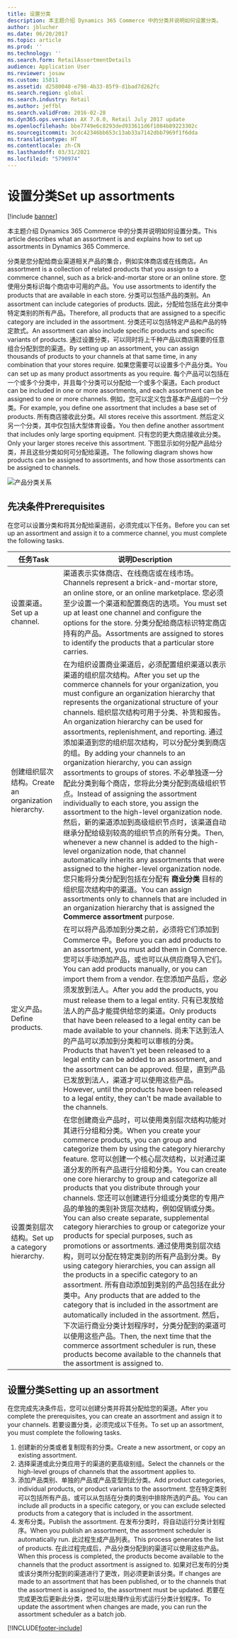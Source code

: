 ```yaml
---
title: 设置分类
description: 本主题介绍 Dynamics 365 Commerce 中的分类并说明如何设置分类。
author: jblucher
ms.date: 06/20/2017
ms.topic: article
ms.prod: ''
ms.technology: ''
ms.search.form: RetailAssortmentDetails
audience: Application User
ms.reviewer: josaw
ms.custom: 15811
ms.assetid: d2580048-e798-4b33-85f9-d1bad7d262fc
ms.search.region: global
ms.search.industry: Retail
ms.author: jeffbl
ms.search.validFrom: 2016-02-28
ms.dyn365.ops.version: AX 7.0.0, Retail July 2017 update
ms.openlocfilehash: bbe7749e6c8293ded933611d6f1084b89223302c
ms.sourcegitcommit: 3cdc42346bb653c13ab33a7142dbb7969f1f6dda
ms.translationtype: HT
ms.contentlocale: zh-CN
ms.lasthandoff: 03/31/2021
ms.locfileid: "5790974"
---
```

# <a name="set-up-assortments"></a><span data-ttu-id="9a22b-103">设置分类</span><span class="sxs-lookup"><span data-stu-id="9a22b-103">Set up assortments</span></span>

[!include [banner](includes/banner.md)]

<span data-ttu-id="9a22b-104">本主题介绍 Dynamics 365 Commerce 中的分类并说明如何设置分类。</span><span class="sxs-lookup"><span data-stu-id="9a22b-104">This article describes what an assortment is and explains how to set up assortments in Dynamics 365 Commerce.</span></span>

<span data-ttu-id="9a22b-105">分类是您分配给商业渠道相关产品的集合，例如实体商店或在线商店。</span><span class="sxs-lookup"><span data-stu-id="9a22b-105">An assortment is a collection of related products that you assign to a commerce channel, such as a brick-and-mortar store or an online store.</span></span> <span data-ttu-id="9a22b-106">您使用分类标识每个商店中可用的产品。</span><span class="sxs-lookup"><span data-stu-id="9a22b-106">You use assortments to identify the products that are available in each store.</span></span> <span data-ttu-id="9a22b-107">分类可以包括产品的类别。</span><span class="sxs-lookup"><span data-stu-id="9a22b-107">An assortment can include categories of products.</span></span> <span data-ttu-id="9a22b-108">因此，分配给包括在此分类中特定类别的所有产品。</span><span class="sxs-lookup"><span data-stu-id="9a22b-108">Therefore, all products that are assigned to a specific category are included in the assortment.</span></span> <span data-ttu-id="9a22b-109">分类还可以包括特定产品和产品的特定款式。</span><span class="sxs-lookup"><span data-stu-id="9a22b-109">An assortment can also include specific products and specific variants of products.</span></span> <span data-ttu-id="9a22b-110">通过设置分类，可以同时将上千种产品以商店需要的任意组合分配到您的渠道。</span><span class="sxs-lookup"><span data-stu-id="9a22b-110">By setting up an assortment, you can assign thousands of products to your channels at that same time, in any combination that your stores require.</span></span> <span data-ttu-id="9a22b-111">如果您需要可以设置多个产品分类。</span><span class="sxs-lookup"><span data-stu-id="9a22b-111">You can set up as many product assortments as you require.</span></span> <span data-ttu-id="9a22b-112">每个产品可以包括在一个或多个分类中，并且每个分类可以分配给一个或多个渠道。</span><span class="sxs-lookup"><span data-stu-id="9a22b-112">Each product can be included in one or more assortments, and each assortment can be assigned to one or more channels.</span></span> <span data-ttu-id="9a22b-113">例如，您可以定义包含基本产品组的一个分类。</span><span class="sxs-lookup"><span data-stu-id="9a22b-113">For example, you define one assortment that includes a base set of products.</span></span> <span data-ttu-id="9a22b-114">所有商店接收此分类。</span><span class="sxs-lookup"><span data-stu-id="9a22b-114">All stores receive this assortment.</span></span> <span data-ttu-id="9a22b-115">然后定义另一个分类，其中仅包括大型体育设备。</span><span class="sxs-lookup"><span data-stu-id="9a22b-115">You then define another assortment that includes only large sporting equipment.</span></span> <span data-ttu-id="9a22b-116">只有您的更大商店接收此分类。</span><span class="sxs-lookup"><span data-stu-id="9a22b-116">Only your larger stores receive this assortment.</span></span> <span data-ttu-id="9a22b-117">下图显示如何分配产品给分类，并且这些分类如何可分配给渠道。</span><span class="sxs-lookup"><span data-stu-id="9a22b-117">The following diagram shows how products can be assigned to assortments, and how those assortments can be assigned to channels.</span></span>

![产品分类关系](./media/assortments_relationship.gif)

## <a name="prerequisites"></a><span data-ttu-id="9a22b-119">先决条件</span><span class="sxs-lookup"><span data-stu-id="9a22b-119">Prerequisites</span></span>

<span data-ttu-id="9a22b-120">在您可以设置分类和将其分配给渠道前，必须完成以下任务。</span><span class="sxs-lookup"><span data-stu-id="9a22b-120">Before you can set up an assortment and assign it to a commerce channel, you must complete the following tasks.</span></span>

| <span data-ttu-id="9a22b-121">任务</span><span class="sxs-lookup"><span data-stu-id="9a22b-121">Task</span></span>                              | <span data-ttu-id="9a22b-122">说明</span><span class="sxs-lookup"><span data-stu-id="9a22b-122">Description</span></span> |
|-----------------------------------|-------------|
| <span data-ttu-id="9a22b-123">设置渠道。</span><span class="sxs-lookup"><span data-stu-id="9a22b-123">Set up a channel.</span></span>          | <span data-ttu-id="9a22b-124">渠道表示实体商店、在线商店或在线市场。</span><span class="sxs-lookup"><span data-stu-id="9a22b-124">Channels represent a brick-and-mortar store, an online store, or an online marketplace.</span></span> <span data-ttu-id="9a22b-125">您必须至少设置一个渠道和配置商店的选项。</span><span class="sxs-lookup"><span data-stu-id="9a22b-125">You must set up at least one channel and configure the options for the store.</span></span> <span data-ttu-id="9a22b-126">分类分配给商店标识特定商店持有的产品。</span><span class="sxs-lookup"><span data-stu-id="9a22b-126">Assortments are assigned to stores to identify the products that a particular store carries.</span></span> |
| <span data-ttu-id="9a22b-127">创建组织层次结构。</span><span class="sxs-lookup"><span data-stu-id="9a22b-127">Create an organization hierarchy.</span></span> | <span data-ttu-id="9a22b-128">在为组织设置商业渠道后，必须配置组织渠道以表示渠道的组织层次结构。</span><span class="sxs-lookup"><span data-stu-id="9a22b-128">After you set up the commerce channels for your organization, you must configure an organization hierarchy that represents the organizational structure of your channels.</span></span> <span data-ttu-id="9a22b-129">组织层次结构可用于分类、补货和报告。</span><span class="sxs-lookup"><span data-stu-id="9a22b-129">An organization hierarchy can be used for assortments, replenishment, and reporting.</span></span> <span data-ttu-id="9a22b-130">通过添加渠道到您的组织层次结构，可以分配分类到商店的组。</span><span class="sxs-lookup"><span data-stu-id="9a22b-130">By adding your channels to an organization hierarchy, you can assign assortments to groups of stores.</span></span> <span data-ttu-id="9a22b-131">不必单独逐一分配此分类到每个商店，您将此分类分配到高级组织节点。</span><span class="sxs-lookup"><span data-stu-id="9a22b-131">Instead of assigning the assortment individually to each store, you assign the assortment to the high-level organization node.</span></span> <span data-ttu-id="9a22b-132">然后，新的渠道添加到高级组织节点时，该渠道自动继承分配给级别较高的组织节点的所有分类。</span><span class="sxs-lookup"><span data-stu-id="9a22b-132">Then, whenever a new channel is added to the high-level organization node, that channel automatically inherits any assortments that were assigned to the higher-level organization node.</span></span> <span data-ttu-id="9a22b-133">您只能将分类分配到包括在分配有 **商业分类** 目标的组织层次结构中的渠道。</span><span class="sxs-lookup"><span data-stu-id="9a22b-133">You can assign assortments only to channels that are included in an organization hierarchy that is assigned the **Commerce assortment** purpose.</span></span> |
| <span data-ttu-id="9a22b-134">定义产品。</span><span class="sxs-lookup"><span data-stu-id="9a22b-134">Define products.</span></span>                  | <span data-ttu-id="9a22b-135">在可以将产品添加到分类之前，必须将它们添加到 Commerce 中。</span><span class="sxs-lookup"><span data-stu-id="9a22b-135">Before you can add products to an assortment, you must add them in Commerce.</span></span> <span data-ttu-id="9a22b-136">您可以手动添加产品，或也可以从供应商导入它们。</span><span class="sxs-lookup"><span data-stu-id="9a22b-136">You can add products manually, or you can import them from a vendor.</span></span> <span data-ttu-id="9a22b-137">在您添加产品后，您必须发放到法人。</span><span class="sxs-lookup"><span data-stu-id="9a22b-137">After you add the products, you must release them to a legal entity.</span></span> <span data-ttu-id="9a22b-138">只有已发放给法人的产品才能提供给您的渠道。</span><span class="sxs-lookup"><span data-stu-id="9a22b-138">Only products that have been released to a legal entity can be made available to your channels.</span></span> <span data-ttu-id="9a22b-139">尚未下达到法人的产品可以添加到分类和可以审核的分类。</span><span class="sxs-lookup"><span data-stu-id="9a22b-139">Products that haven't yet been released to a legal entity can be added to an assortment, and the assortment can be approved.</span></span> <span data-ttu-id="9a22b-140">但是，直到产品已发放到法人，渠道才可以使用这些产品。</span><span class="sxs-lookup"><span data-stu-id="9a22b-140">However, until the products have been released to a legal entity, they can't be made available to the channels.</span></span> |
| <span data-ttu-id="9a22b-141">设置类别层次结构。</span><span class="sxs-lookup"><span data-stu-id="9a22b-141">Set up a category hierarchy.</span></span>      | <span data-ttu-id="9a22b-142">在您创建商业产品时，可以使用类别层次结构功能对其进行分组和分类。</span><span class="sxs-lookup"><span data-stu-id="9a22b-142">When you create your commerce products, you can group and categorize them by using the category hierarchy feature.</span></span> <span data-ttu-id="9a22b-143">您可以创建一个核心层次结构，以对通过渠道分发的所有产品进行分组和分类。</span><span class="sxs-lookup"><span data-stu-id="9a22b-143">You can create one core hierarchy to group and categorize all products that you distribute through your channels.</span></span> <span data-ttu-id="9a22b-144">您还可以创建进行分组或分类您的专用产品的单独的类别补货层次结构，例如促销或分类。</span><span class="sxs-lookup"><span data-stu-id="9a22b-144">You can also create separate, supplemental category hierarchies to group or categorize your products for special purposes, such as promotions or assortments.</span></span> <span data-ttu-id="9a22b-145">通过使用类别层次结构，则可以分配在特定类别的所有产品到分类。</span><span class="sxs-lookup"><span data-stu-id="9a22b-145">By using category hierarchies, you can assign all the products in a specific category to an assortment.</span></span> <span data-ttu-id="9a22b-146">所有自动添加到类别的产品包括在此分类中。</span><span class="sxs-lookup"><span data-stu-id="9a22b-146">Any products that are added to the category that is included in the assortment are automatically included in the assortment.</span></span> <span data-ttu-id="9a22b-147">然后，下次运行商业分类计划程序时，分类分配到的渠道可以使用这些产品。</span><span class="sxs-lookup"><span data-stu-id="9a22b-147">Then, the next time that the commerce assortment scheduler is run, these products become available to the channels that the assortment is assigned to.</span></span> |

## <a name="setting-up-an-assortment"></a><span data-ttu-id="9a22b-148">设置分类</span><span class="sxs-lookup"><span data-stu-id="9a22b-148">Setting up an assortment</span></span>

<span data-ttu-id="9a22b-149">在您完成先决条件后，您可以创建分类并将其分配给您的渠道。</span><span class="sxs-lookup"><span data-stu-id="9a22b-149">After you complete the prerequisites, you can create an assortment and assign it to your channels.</span></span> <span data-ttu-id="9a22b-150">若要设置分类，必须完成以下任务。</span><span class="sxs-lookup"><span data-stu-id="9a22b-150">To set up an assortment, you must complete the following tasks.</span></span>

1. <span data-ttu-id="9a22b-151">创建新的分类或者复制现有的分类。</span><span class="sxs-lookup"><span data-stu-id="9a22b-151">Create a new assortment, or copy an existing assortment.</span></span>
2. <span data-ttu-id="9a22b-152">选择渠道或此分类应用于的渠道的更高级别组。</span><span class="sxs-lookup"><span data-stu-id="9a22b-152">Select the channels or the high-level groups of channels that the assortment applies to.</span></span>
3. <span data-ttu-id="9a22b-153">添加产品类别、单独的产品或产品变型到此分类。</span><span class="sxs-lookup"><span data-stu-id="9a22b-153">Add product categories, individual products, or product variants to the assortment.</span></span> <span data-ttu-id="9a22b-154">您在特定类别可以包括所有产品，或可以从包括在分类的类别中排除所选的产品。</span><span class="sxs-lookup"><span data-stu-id="9a22b-154">You can include all products in a specific category, or you can exclude selected products from a category that is included in the assortment.</span></span>
4. <span data-ttu-id="9a22b-155">发布分类。</span><span class="sxs-lookup"><span data-stu-id="9a22b-155">Publish the assortment.</span></span> <span data-ttu-id="9a22b-156">在发布分类时，将自动运行分类计划程序。</span><span class="sxs-lookup"><span data-stu-id="9a22b-156">When you publish an assortment, the assortment scheduler is automatically run.</span></span> <span data-ttu-id="9a22b-157">此过程生成产品列表。</span><span class="sxs-lookup"><span data-stu-id="9a22b-157">This process generates the list of products.</span></span> <span data-ttu-id="9a22b-158">在此过程完成后，产品分类分配到的渠道可以使用这些产品。</span><span class="sxs-lookup"><span data-stu-id="9a22b-158">When this process is completed, the products become available to the channels that the product assortment is assigned to.</span></span> <span data-ttu-id="9a22b-159">如果对已发布的分类或该分类所分配到的渠道进行了更改，则必须更新该分类。</span><span class="sxs-lookup"><span data-stu-id="9a22b-159">If changes are made to an assortment that has been published, or to the channels that the assortment is assigned to, the assortment must be updated.</span></span> <span data-ttu-id="9a22b-160">若要在完成更改后更新此分类，您可以批处理作业形式运行分类计划程序。</span><span class="sxs-lookup"><span data-stu-id="9a22b-160">To update the assortment when changes are made, you can run the assortment scheduler as a batch job.</span></span>


[!INCLUDE[footer-include](../includes/footer-banner.md)]